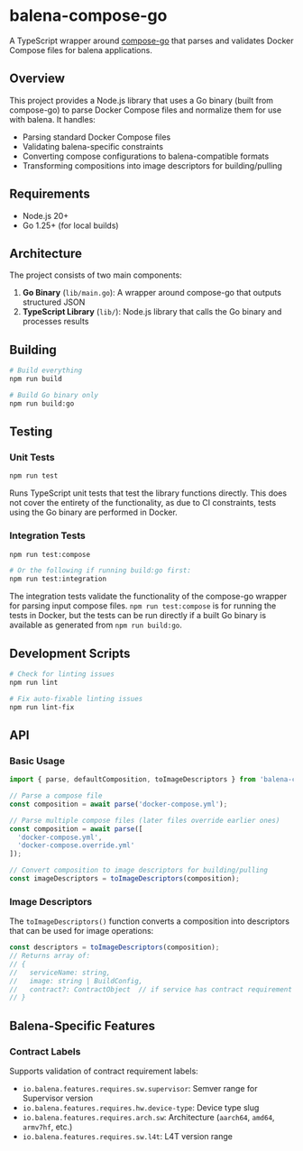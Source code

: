 # balena-compose-go

A TypeScript wrapper around [compose-go](https://github.com/compose-spec/compose-go) that parses and validates Docker Compose files for balena applications.

## Overview

This project provides a Node.js library that uses a Go binary (built from compose-go) to parse Docker Compose files and normalize them for use with balena. It handles:

- Parsing standard Docker Compose files
- Validating balena-specific constraints
- Converting compose configurations to balena-compatible formats
- Transforming compositions into image descriptors for building/pulling

## Requirements

- Node.js 20+
- Go 1.25+ (for local builds)

## Architecture

The project consists of two main components:

1. **Go Binary** (`lib/main.go`): A wrapper around compose-go that outputs structured JSON
2. **TypeScript Library** (`lib/`): Node.js library that calls the Go binary and processes results

## Building

```bash
# Build everything
npm run build

# Build Go binary only
npm run build:go
```

## Testing

### Unit Tests
```bash
npm run test
```
Runs TypeScript unit tests that test the library functions directly. This does not cover the entirety of the functionality, as due to CI constraints, tests using the Go binary are performed in Docker.

### Integration Tests
```bash
npm run test:compose

# Or the following if running build:go first:
npm run test:integration
```

The integration tests validate the functionality of the compose-go wrapper for parsing input compose files. `npm run test:compose` is for running the tests in Docker, but the tests can be run directly if a built Go binary is available as generated from `npm run build:go`.

## Development Scripts

```bash
# Check for linting issues
npm run lint

# Fix auto-fixable linting issues
npm run lint-fix
```

## API

### Basic Usage

```typescript
import { parse, defaultComposition, toImageDescriptors } from 'balena-compose-go';

// Parse a compose file
const composition = await parse('docker-compose.yml');

// Parse multiple compose files (later files override earlier ones)
const composition = await parse([
  'docker-compose.yml', 
  'docker-compose.override.yml'
]);

// Convert composition to image descriptors for building/pulling
const imageDescriptors = toImageDescriptors(composition);
```

### Image Descriptors

The `toImageDescriptors()` function converts a composition into descriptors that can be used for image operations:

```typescript
const descriptors = toImageDescriptors(composition);
// Returns array of:
// {
//   serviceName: string,
//   image: string | BuildConfig,
//   contract?: ContractObject  // if service has contract requirement labels
// }
```

## Balena-Specific Features

### Contract Labels

Supports validation of contract requirement labels:
- `io.balena.features.requires.sw.supervisor`: Semver range for Supervisor version
- `io.balena.features.requires.hw.device-type`: Device type slug
- `io.balena.features.requires.arch.sw`: Architecture (`aarch64`, `amd64`, `armv7hf`, etc.)
- `io.balena.features.requires.sw.l4t`: L4T version range